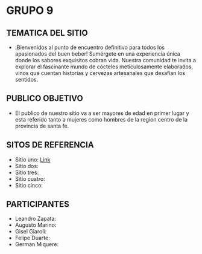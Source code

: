 # GRUPO 9 
## TEMATICA DEL SITIO
- ¡Bienvenidos al punto de encuentro definitivo para todos los apasionados del buen beber! Sumérgete en una experiencia única donde los sabores exquisitos cobran vida. Nuestra comunidad te invita a explorar el fascinante mundo de cócteles meticulosamente elaborados, vinos que cuentan historias y cervezas artesanales que desafían los sentidos.
## PUBLICO OBJETIVO
- El publico de nuestro sitio va a ser mayores de edad en primer lugar y esta referido tanto a mujeres como hombres de la region centro de la provincia de santa fe.

## SITOS DE REFERENCIA

- Sitio uno: [Link](https://www.mercadolibre.com.ar/)
- Sitio dos:
- Sitio tres:
- Sitio cuatro:
- Sitio cinco:

## PARTICIPANTES
- Leandro Zapata:
- Augusto Marino:
- Gisel Giaroli:
- Felipe Duarte:
- German Miquere:

